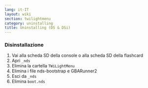```yaml
---
lang: it-IT
layout: wiki
section: twilightmenu
category: uninstalling
title: Uninstalling (DS & DSi)
---
```


### Disinstallazione
1. Vai alla scheda SD della console o alla scheda SD della flashcard
1. Apri `_nds`
1. Elimina la cartella `TWiLightMenu`
1. Elimina i file nds-bootstrap e GBARunner2
1. Esci da `_nds`
1. Elimina `boot.nds`